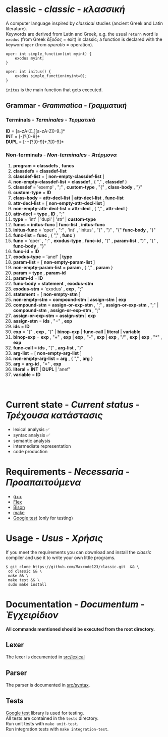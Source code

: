# classic - _classic_ - _κλασσική_
A computer language inspired by _classical_ studies (ancient Greek and Latin
 literature).  
 Keywords are derived from Latin and Greek, e.g. the usual `return` word
 is `exodus` (from Greek _ἔξοδος_ = exit) in classic; a function is declared with the keyword `oper` (from _operatio_ = operation).  
```
oper: int simple_function(int myint) {
	exodus myint;
}

oper: int initus() {
	exodus simple_function(myint=0);
}
```

`initus` is the main function that gets executed.
 
## Grammar - _Grammatica_ - _Γραμματική_

### Terminals - _Terminales_ - _Τερματικά_

**ID** = [a-zA-Z_][a-zA-Z0-9_]*  
**INT** = [-]?[0-9]+  
**DUPL** = [-+]?[0-9]+\.?[0-9]*  

### Non-terminals - _Non-terminales_ - _Ἀτέρμονα_   
1. **program** = **classdefs** ,  **funcs**  
2. **classdefs** = **classdef-list**  
3. **classdef-list** = [ **non-empty-classdef-list** ]  
4. **non-empty-classdef-list** = **classdef** , { "," , **classdef** }  
5. **classdef** = 'exemp' , ";" , **custom-type** , "{" , **class-body** , "}"  
6. **custom-type** = **ID**  
7. **class-body** = **attr-decl-list** | **attr-decl-list** , **func-list**  
8. **attr-decl-list** = [ **non-empty-attr-decl-list** ]  
9. **non-empty-attr-decl-list** = **attr-decl** , { "," , **attr-decl** }  
10. **attr-decl** = **type** , **ID** , ";"  
11. **type** = 'int' | 'dupl' | 'str' | **custom-type**  
12. **funcs** = **initus-func** | **func-list** , **initus-func**  
13. **initus-func** = 'oper' , ":" , 'int' , 'initus' , "(" , ")" , "{" **func-body** , "}"  
14. **func-list** = **func** , { "," , **func** }    
15. **func** = 'oper' , ":" , **exodus-type** ,  **func-id** , "(" , **param-list** , ")" , "{" , **func-body** , "}"  
16. **func-id** = **ID**  
17. **exodus-type** = 'anef' | **type**  
18. **param-list** = [ **non-empty-param-list** ]  
19. **non-empty-param-list** = **param** , { "," , **param** }   
20. **param** = **type** , **param-id**  
21. **param-id** = **ID**  
22. **func-body** = **statement** , **exodus-stm**  
23. **exodus-stm** = 'exodus' , **exp** , ";"  
24. **statement** = [ **non-empty-stm** ]  
25. **non-empty-stm** = **compound-stm** | **assign-stm** | **exp**  
26. **compound-stm** = **assign-or-exp-stm** , ";" , **assign-or-exp-stm** , ";" | **compound-stm** , **assign-or-exp-stm** , ";"  
27. **assign-or-exp-stm** = **assign-stm** | **exp**    
28. **assign-stm** = **ids** , "=" , **exp**  
29. **ids** = **ID**  
30. **exp** = "(" , **exp** , ")" | **binop-exp** | **func-call** | **literal** | **variable**  
31. **binop-exp** = **exp** , "+" , **exp** | **exp** , "-" , **exp** | **exp** , "/" , **exp** | **exp** , "*" , **exp**  
32. **func-call** = **ids** , "(" , **arg-list** , ")"  
33. **arg-list** = [ **non-empty-arg-list** ]  
34. **non-empty-arg-list** = **arg** , { "," , **arg** }   
35. **arg** = **arg-id** , "=" , **exp**  
36. **literal** = **INT** | **DUPL** | 'anef'  
37. **variable** = **ID**    
</br>

# Current state - _Current status_ - _Τρέχουσα κατάστασις_
 * lexical analysis ✅
 * syntax analysis ✅
 * semantic analysis
 * intermediate representation
 * code production

# Requirements - _Necessaria_ - _Προαπαιτούμενα_ 
* [g++](https://gcc.gnu.org/)
* [Flex](https://ftp.gnu.org/old-gnu/Manuals/flex-2.5.4/flex.html)
* [Bison](https://www.gnu.org/software/bison/)
* [make](https://www.gnu.org/software/make/)
* [Google test](http://google.github.io/googletest/) (only for testing)

# Usage - _Usus_ - _Χρήσις_
If you meet the requirements you can download and install the _classic_ compiler and use
it to write your own little programs.
```
$ git clone https://github.com/Maxcode123/classic.git  && \
 cd classic && \
 make && \
 make test && \
 sudo make install  
```

# Documentation - _Documentum_ - _Ἐγχειρίδιον_ 
 **All commands mentioned should be executed from the root directory.**

## Lexer
The lexer is documented in [src/lexical](https://github.com/Maxcode123/classic/tree/main/src/lexical)

## Parser
The parser is documented in [src/syntax](https://github.com/Maxcode123/classic/tree/main/src/syntax).


## Tests
[Google test](http://google.github.io/googletest/) library is used for testing.  
All tests are contained in the `tests` directory.  
Run unit tests with `make unit-test`.  
Run integration tests with `make integration-test`.
